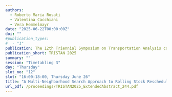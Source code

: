 ```yaml
---
authors:
  - Roberto Maria Rosati
  - Valentina Cacchiani
  - Vera Hemmelmayr
date: "2025-06-22T00:00:00Z"
doi: ""
#publication_types:
#  - "1"
publication: The 12th Triennial Symposium on Transportation Analysis conference
publication_short: TRISTAN 2025
summary: ""
session: "Timetabling 3"
day: "Thursday"
slot_no: "12"
slot: "16:00-18:00, Thursday June 26"
title: "A Multi-Neighborhood Search Approach to Rolling Stock Rescheduling"
url_pdf: /proceedings/TRISTAN2025_ExtendedAbstract_244.pdf
---
```

